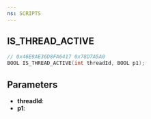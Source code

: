 ```yaml
---
ns: SCRIPTS
---
```

## IS_THREAD_ACTIVE

```c
// 0x46E9AE36D8FA6417 0x78D7A5A0
BOOL IS_THREAD_ACTIVE(int threadId, BOOL p1);
```

## Parameters
* **threadId**:
* **p1**:
